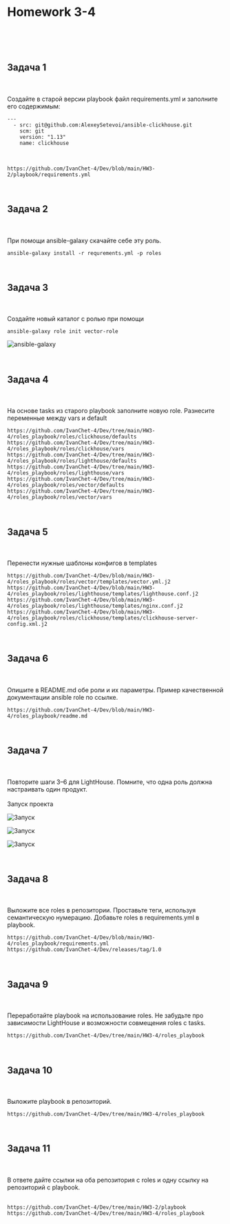 <h1>Homework 3-4 </h1> <br>
<br>
<br>

<h2>Задача 1</h2><br>
<br>
Создайте в старой версии playbook файл requirements.yml и заполните его содержимым:

```
---
  - src: git@github.com:AlexeySetevoi/ansible-clickhouse.git
    scm: git
    version: "1.13"
    name: clickhouse 
```

<br>

```
https://github.com/IvanChet-4/Dev/blob/main/HW3-2/playbook/requirements.yml
```

<br>
<h2>Задача 2</h2><br>
<br>
При помощи ansible-galaxy скачайте себе эту роль.

```
ansible-galaxy install -r requrements.yml -p roles
```

<br>
<h2>Задача 3</h2><br>
<br>
Создайте новый каталог с ролью при помощи

```
ansible-galaxy role init vector-role
```

![ansible-galaxy ](https://github.com/IvanChet-4/Dev/blob/main/images/Homework%203-4/3.png)


<br>
<h2>Задача 4</h2><br>
<br>
На основе tasks из старого playbook заполните новую role. Разнесите переменные между vars и default

```
https://github.com/IvanChet-4/Dev/tree/main/HW3-4/roles_playbook/roles/clickhouse/defaults
https://github.com/IvanChet-4/Dev/tree/main/HW3-4/roles_playbook/roles/clickhouse/vars
https://github.com/IvanChet-4/Dev/tree/main/HW3-4/roles_playbook/roles/lighthouse/defaults
https://github.com/IvanChet-4/Dev/tree/main/HW3-4/roles_playbook/roles/lighthouse/vars
https://github.com/IvanChet-4/Dev/tree/main/HW3-4/roles_playbook/roles/vector/defaults
https://github.com/IvanChet-4/Dev/tree/main/HW3-4/roles_playbook/roles/vector/vars
```

<br>
<h2>Задача 5</h2><br>
<br>
Перенести нужные шаблоны конфигов в templates

```
https://github.com/IvanChet-4/Dev/blob/main/HW3-4/roles_playbook/roles/vector/templates/vector.yml.j2
https://github.com/IvanChet-4/Dev/blob/main/HW3-4/roles_playbook/roles/lighthouse/templates/lighthouse.conf.j2
https://github.com/IvanChet-4/Dev/blob/main/HW3-4/roles_playbook/roles/lighthouse/templates/nginx.conf.j2
https://github.com/IvanChet-4/Dev/blob/main/HW3-4/roles_playbook/roles/clickhouse/templates/clickhouse-server-config.xml.j2
```

<br>
<h2>Задача 6</h2><br>
<br>
Опишите в README.md обе роли и их параметры. Пример качественной документации ansible role по ссылке.

```
https://github.com/IvanChet-4/Dev/blob/main/HW3-4/roles_playbook/readme.md
```

<br>
<h2>Задача 7</h2><br>
<br>
Повторите шаги 3–6 для LightHouse. Помните, что одна роль должна настраивать один продукт.<br>

<br>
Запуск проекта

![Запуск ](https://github.com/IvanChet-4/Dev/blob/main/images/Homework%203-4/0.png)

![Запуск ](https://github.com/IvanChet-4/Dev/blob/main/images/Homework%203-4/1.png)

![Запуск ](https://github.com/IvanChet-4/Dev/blob/main/images/Homework%203-4/2.png)



<br>
<h2>Задача 8</h2><br>
<br>
Выложите все roles в репозитории. Проставьте теги, используя семантическую нумерацию. Добавьте roles в requirements.yml в playbook.

```
https://github.com/IvanChet-4/Dev/blob/main/HW3-4/roles_playbook/requirements.yml
https://github.com/IvanChet-4/Dev/releases/tag/1.0
```

<br>
<h2>Задача 9</h2><br>
<br>
Переработайте playbook на использование roles. Не забудьте про зависимости LightHouse и возможности совмещения roles с tasks.

```
https://github.com/IvanChet-4/Dev/tree/main/HW3-4/roles_playbook
```

<br>
<h2>Задача 10</h2><br>
<br>
Выложите playbook в репозиторий.

```
https://github.com/IvanChet-4/Dev/tree/main/HW3-4/roles_playbook
```

<br>
<h2>Задача 11</h2><br>
<br>
В ответе дайте ссылки на оба репозитория с roles и одну ссылку на репозиторий с playbook.<br>
<br>

```
https://github.com/IvanChet-4/Dev/tree/main/HW3-2/playbook
https://github.com/IvanChet-4/Dev/tree/main/HW3-4/roles_playbook
```
